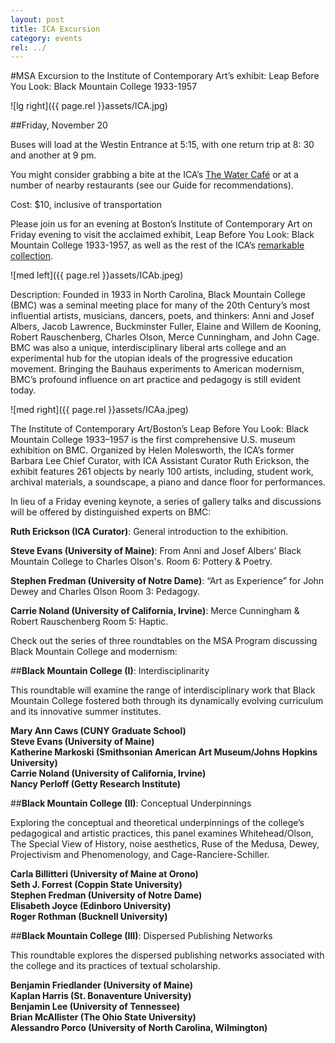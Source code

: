 ```yaml
---
layout: post
title: ICA Excursion
category: events
rel: ../
---
```


#MSA Excursion to the Institute of Contemporary Art’s exhibit: Leap Before You Look: Black Mountain College 1933-1957

![lg right]({{ page.rel }}assets/ICA.jpg)
##Friday, November 20

Buses will load at the Westin Entrance at 5:15, with one return trip at 8: 30 and another at 9 pm. 

You might consider grabbing a bite at the ICA’s [The Water Café](http://www.icaboston.org/visit/water-cafe/) or at a number of nearby restaurants (see our Guide for recommendations).  Cost: $10, inclusive of transportationPlease join us for an evening at Boston’s Institute of Contemporary Art on Friday evening to visit the acclaimed exhibit, Leap Before You Look: Black Mountain College 1933-1957, as well as the rest of the ICA’s [remarkable collection](www.icaboston.org/bmc).

![med left]({{ page.rel }}assets/ICAb.jpeg)
Description: Founded in 1933 in North Carolina, Black Mountain College (BMC) was a seminal meeting place for many of the 20th Century’s most influential artists, musicians, dancers, poets, and thinkers: Anni and Josef Albers, Jacob Lawrence, Buckminster Fuller, Elaine and Willem de Kooning, Robert Rauschenberg, Charles Olson, Merce Cunningham, and John Cage. BMC was also a unique, interdisciplinary liberal arts college and an experimental hub for the utopian ideals of the progressive education movement. Bringing the Bauhaus experiments to American modernism, BMC’s profound influence on art practice and pedagogy is still evident today. 

![med right]({{ page.rel }}assets/ICAa.jpeg)
The Institute of Contemporary Art/Boston’s Leap Before You Look: Black Mountain College 1933–1957 is the first comprehensive U.S. museum exhibition on BMC. Organized by Helen Molesworth, the ICA’s former Barbara Lee Chief Curator, with ICA Assistant Curator Ruth Erickson, the exhibit features 261 objects by nearly 100 artists, including, student work, archival materials, a soundscape, a piano and dance floor for performances.  In lieu of a Friday evening keynote, a series of gallery talks and discussions will be offered by distinguished experts on BMC:**Ruth Erickson (ICA Curator)**: General introduction to the exhibition. **Steve Evans (University of Maine)**: From Anni and Josef Albers’ Black Mountain College to Charles Olson's.Room 6: Pottery & Poetry. **Stephen Fredman (University of Notre Dame)**: “Art as Experience” for John Dewey and Charles Olson Room 3: Pedagogy.**Carrie Noland (University of California, Irvine)**: Merce Cunningham & Robert Rauschenberg Room 5: Haptic.Check out the series of three roundtables on the MSA Program discussing Black Mountain College and modernism:##**Black Mountain College (I)**: Interdisciplinarity
This roundtable will examine the range of interdisciplinary work that Black Mountain College fostered both through its dynamically evolving curriculum and its innovative summer institutes.**Mary Ann Caws (CUNY Graduate School)**<br>**Steve Evans (University of Maine)**<br>**Katherine Markoski (Smithsonian American Art Museum/Johns Hopkins University)**<br>**Carrie Noland (University of California, Irvine)**<br>**Nancy Perloff (Getty Research Institute)**<br>##**Black Mountain College (II)**: Conceptual UnderpinningsExploring the conceptual and theoretical underpinnings of the college’s pedagogical and artistic practices, this panel examines Whitehead/Olson, The Special View of History, noise aesthetics, Ruse of the Medusa, Dewey, Projectivism and Phenomenology, and Cage-Ranciere-Schiller.**Carla Billitteri (University of Maine at Orono)**<br>**Seth J. Forrest (Coppin State University)**<br>**Stephen Fredman (University of Notre Dame)**<br>**Elisabeth Joyce (Edinboro University)** <br>**Roger Rothman (Bucknell University)**<br>##**Black Mountain College (III)**: Dispersed Publishing NetworksThis roundtable explores the dispersed publishing networks associated with the college and its practices of textual scholarship. **Benjamin Friedlander (University of Maine)**<br>**Kaplan Harris (St. Bonaventure University)**<br>
**Benjamin Lee (University of Tennessee)**<br>
**Brian McAllister (The Ohio State University)**<br>
**Alessandro Porco (University of North Carolina, Wilmington)**<br>